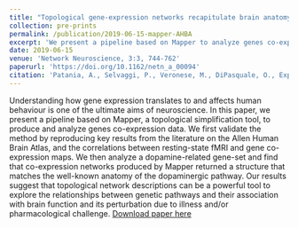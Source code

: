 ```yaml
---
title: "Topological gene-expression networks recapitulate brain anatomy and function."
collection: pre-prints
permalink: /publication/2019-06-15-mapper-AHBA
excerpt: 'We present a pipeline based on Mapper to analyze genes co-expression data. We find that co-expression networks produced by Mapper returned a structure that matches the well-known anatomy of the dopaminergic pathway.'
date: 2019-06-15
venue: 'Network Neuroscience, 3:3, 744-762'
paperurl: 'https://doi.org/10.1162/netn_a_00094'
citation: 'Patania, A., Selvaggi, P., Veronese, M., DiPasquale, O., Expert, P., & Petri, G. (2019). &quot;Topological gene-expression networks recapitulate brain anatomy and function.&quot; <i>arXiv preprint</i>. Network Neuroscience, 3:3, 744-762.'
---
```

Understanding how gene expression translates to and affects human behaviour is one of the ultimate aims of neuroscience. In this paper, we present a pipeline based on Mapper, a topological simplification tool, to produce and analyze genes co-expression data. We first validate the method by reproducing key results from the literature on the Allen Human Brain Atlas, and the correlations between resting-state fMRI and gene co-expression maps. We then analyze a dopamine-related gene-set and find that co-expression networks produced by Mapper returned a structure that matches the well-known anatomy of the dopaminergic pathway. Our results suggest that topological network descriptions can be a powerful tool to explore the relationships between genetic pathways and their association with brain function and its perturbation due to illness and/or pharmacological challenge.
[Download paper here](https://doi.org/10.1162/netn_a_00094)
